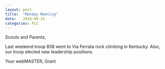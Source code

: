 ```yaml
---
layout: post
title:  "Monday Meeting"
date:   2018-09-24
categories: PLC
---
```

Scouts and Parents,

Last weekend troop 838 went to Via Ferrata rock climbing in Kentucky. Also, our
troop elected new leadership positions.

Your webMASTER,
Grant
